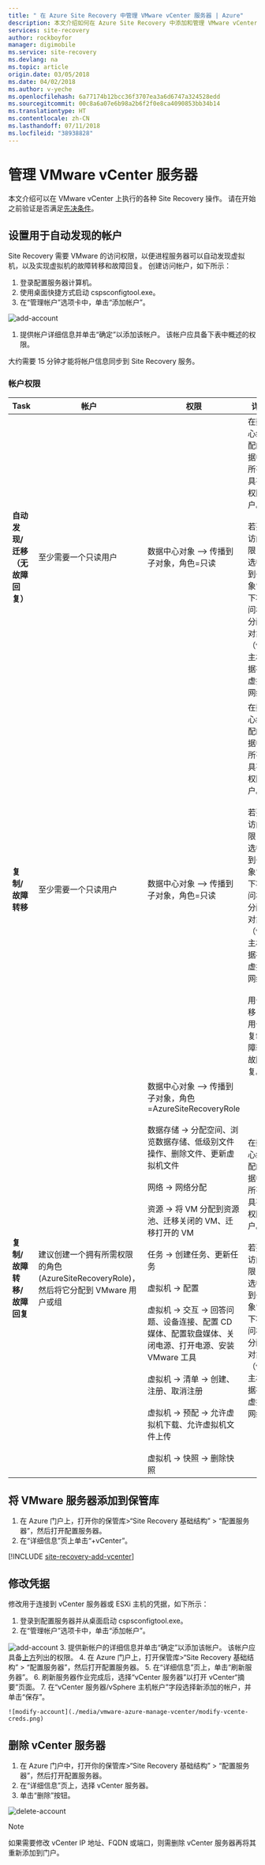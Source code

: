 ```yaml
---
title: " 在 Azure Site Recovery 中管理 VMware vCenter 服务器 | Azure"
description: 本文介绍如何在 Azure Site Recovery 中添加和管理 VMware vCenter。
services: site-recovery
author: rockboyfor
manager: digimobile
ms.service: site-recovery
ms.devlang: na
ms.topic: article
origin.date: 03/05/2018
ms.date: 04/02/2018
ms.author: v-yeche
ms.openlocfilehash: 6a77174b12bcc36f3707ea3a6d6747a324528edd
ms.sourcegitcommit: 00c8a6a07e6b98a2b6f2f0e8ca4090853bb34b14
ms.translationtype: HT
ms.contentlocale: zh-CN
ms.lasthandoff: 07/11/2018
ms.locfileid: "38938828"
---
```

# <a name="manage-vmware-vcenter-servers"></a>管理 VMware vCenter 服务器 

本文介绍可以在 VMware vCenter 上执行的各种 Site Recovery 操作。 请在开始之前验证是否满足[先决条件](vmware-physical-azure-support-matrix.md#replicated-machines)。

## <a name="set-up-an-account-for-automatic-discovery"></a>设置用于自动发现的帐户

Site Recovery 需要 VMware 的访问权限，以便进程服务器可以自动发现虚拟机，以及实现虚拟机的故障转移和故障回复。 创建访问帐户，如下所示：

1. 登录配置服务器计算机。
2. 使用桌面快捷方式启动 cspsconfigtool.exe。
3. 在“管理帐户”选项卡中，单击“添加帐户”。

  ![add-account](./media/vmware-azure-manage-vcenter/addaccount.png)
1. 提供帐户详细信息并单击“确定”以添加该帐户。  该帐户应具备下表中概述的权限。 

大约需要 15 分钟才能将帐户信息同步到 Site Recovery 服务。

### <a name="account-permissions"></a>帐户权限

|**Task** | **帐户** | **权限** | **详细信息**|
|--- | --- | --- | ---|
|**自动发现/迁移（无故障回复）** | 至少需要一个只读用户 | 数据中心对象 –> 传播到子对象，角色=只读 | 在数据中心级别分配的对数据中心内所有对象具有访问权限的用户。<br/><br/> 若要限制访问权限，请在选中“传播到子对象”的情况下将“无访问权”角色分配给子对象（vSphere 主机、数据存储、虚拟机和网络）。|
|**复制/故障转移** | 至少需要一个只读用户| 数据中心对象 –> 传播到子对象，角色=只读 | 在数据中心级别分配的对数据中心内所有对象具有访问权限的用户。<br/><br/> 若要限制访问权限，请在选中“传播到子对象”的情况下将“无访问权”角色分配给子对象（vSphere 主机、数据存储、虚拟机和网络）。<br/><br/> 用于迁移，但不用于完全复制、故障转移和故障回复。|
|**复制/故障转移/故障回复** | 建议创建一个拥有所需权限的角色 (AzureSiteRecoveryRole)，然后将它分配到 VMware 用户或组 | 数据中心对象 –> 传播到子对象，角色=AzureSiteRecoveryRole<br/><br/> 数据存储 -> 分配空间、浏览数据存储、低级别文件操作、删除文件、更新虚拟机文件<br/><br/> 网络 -> 网络分配<br/><br/> 资源 -> 将 VM 分配到资源池、迁移关闭的 VM、迁移打开的 VM<br/><br/> 任务 -> 创建任务、更新任务<br/><br/> 虚拟机 -> 配置<br/><br/> 虚拟机 -> 交互 -> 回答问题、设备连接、配置 CD 媒体、配置软盘媒体、关闭电源、打开电源、安装 VMware 工具<br/><br/> 虚拟机 -> 清单 -> 创建、注册、取消注册<br/><br/> 虚拟机 -> 预配 -> 允许虚拟机下载、允许虚拟机文件上传<br/><br/> 虚拟机 -> 快照 -> 删除快照 | 在数据中心级别分配的对数据中心内所有对象具有访问权限的用户。<br/><br/> 若要限制访问权限，请在选中“传播到子对象”的情况下将“无访问权”角色分配给子对象（vSphere 主机、数据存储、虚拟机和网络）。|

## <a name="add-vmware-server-to-the-vault"></a>将 VMware 服务器添加到保管库

1. 在 Azure 门户上，打开你的保管库>“Site Recovery 基础结构” > “配置服务器”，然后打开配置服务器。
2. 在“详细信息”页上单击“+vCenter”。

[!INCLUDE [site-recovery-add-vcenter](../../includes/site-recovery-add-vcenter.md)]

## <a name="modify-credentials"></a>修改凭据

修改用于连接到 vCenter 服务器或 ESXi 主机的凭据，如下所示：

1. 登录到配置服务器并从桌面启动 cspsconfigtool.exe。
2. 在“管理帐户”选项卡中，单击“添加帐户”。

  ![add-account](./media/vmware-azure-manage-vcenter/addaccount.png)
3. 提供新帐户的详细信息并单击“确定”以添加该帐户。 该帐户应具备[上方](#account-permissions)列出的权限。
4. 在 Azure 门户上，打开保管库>“Site Recovery 基础结构” > “配置服务器”，然后打开配置服务器。
5. 在“详细信息”页上，单击“刷新服务器”。
6. 刷新服务器作业完成后，选择“vCenter 服务器”以打开 vCenter“摘要”页面。
7. 在“vCenter 服务器/vSphere 主机帐户”字段选择新添加的帐户，并单击“保存”。

    ![modify-account](./media/vmware-azure-manage-vcenter/modify-vcente-creds.png)

## <a name="delete-a-vcenter-server"></a>删除 vCenter 服务器

1. 在 Azure 门户中，打开你的保管库>“Site Recovery 基础结构” > “配置服务器”，然后打开配置服务器。
2. 在“详细信息”页上，选择 vCenter 服务器。
3. 单击“删除”按钮。

  ![delete-account](./media/vmware-azure-manage-vcenter/delete-vcenter.png)

> [!NOTE]
如果需要修改 vCenter IP 地址、FQDN 或端口，则需删除 vCenter 服务器再将其重新添加到门户。

<!-- Update_Description: new articles on vmware azure manage vcenter -->
<!--ms.date: 04/02/2018-->